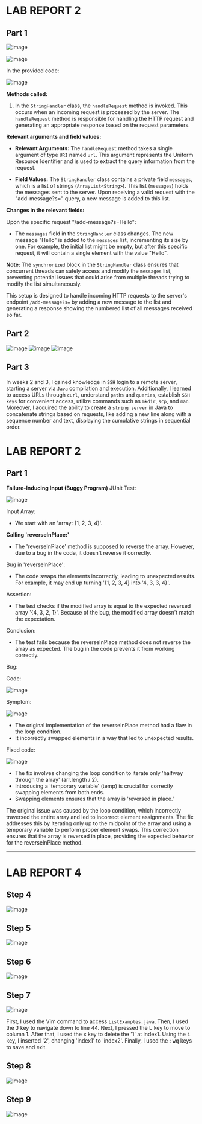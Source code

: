 
# LAB REPORT 2
## Part 1


![image](https://github.com/Satvikmatta18/cse15l-lab-reports/assets/106504471/ae278e9c-85c2-4049-b72a-d87b561b944d)


![image](https://github.com/Satvikmatta18/cse15l-lab-reports/assets/106504471/af1cc675-ae13-4c47-881b-7827f49c1939)

In the provided code:

![image](https://github.com/Satvikmatta18/cse15l-lab-reports/assets/106504471/b8f3d91b-6cd1-4292-821e-433894b3c447)

**Methods called:**

1. In the `StringHandler` class, the `handleRequest` method is invoked. This occurs when an incoming request is processed by the server. The `handleRequest` method is responsible for handling the HTTP request and generating an appropriate response based on the request parameters.

**Relevant arguments and field values:**

- **Relevant Arguments:** The `handleRequest` method takes a single argument of type `URI` named `url`. This argument represents the Uniform Resource Identifier and is used to extract the query information from the request.

- **Field Values:** The `StringHandler` class contains a private field `messages`, which is a list of strings (`ArrayList<String>`). This list (`messages`) holds the messages sent to the server. Upon receiving a valid request with the "add-message?s=" query, a new message is added to this list.

**Changes in the relevant fields:**

Upon the specific request "/add-message?s=Hello":

- The `messages` field in the `StringHandler` class changes. The new message "Hello" is added to the `messages` list, incrementing its size by one. For example, the initial list might be empty, but after this specific request, it will contain a single element with the value "Hello".

**Note:** The `synchronized` block in the `StringHandler` class ensures that concurrent threads can safely access and modify the `messages` list, preventing potential issues that could arise from multiple threads trying to modify the list simultaneously.

This setup is designed to handle incoming HTTP requests to the server's endpoint `/add-message?s=` by adding a new message to the list and generating a response showing the numbered list of all messages received so far.


## Part 2
![image](https://github.com/Satvikmatta18/cse15l-lab-reports/assets/106504471/218e6339-d528-436f-8662-a9fc7d480c70)
![image](https://github.com/Satvikmatta18/cse15l-lab-reports/assets/106504471/ba317fd5-b8d7-445f-bdc1-537a70abd279)
![image](https://github.com/Satvikmatta18/cse15l-lab-reports/assets/106504471/1d08a3d5-d97b-4782-a7a9-317cfd008cf1)

## Part 3
In weeks 2 and 3,  I gained knowledge in `SSH` login to a remote server, starting a server via `Java` compilation and execution. Additionally, I learned to access URLs through `curl`, understand `paths` and `queries`, establish `SSH keys` for convenient access, utilize commands such as `mkdir`, `scp`, and `man`. Moreover, I acquired the ability to create a `string server` in Java to concatenate strings based on requests, like adding a new line along with a sequence number and text, displaying the cumulative strings in sequential order.


















# LAB REPORT 2
## Part 1 
**Failure-Inducing Input (Buggy Program)**
JUnit Test:

![image](https://github.com/Satvikmatta18/cse15l-lab-reports/assets/106504471/f9bbaa8e-7109-4633-9b27-52559c718b43)

 Input Array: 
- We start with an 'array: {1, 2, 3, 4}'.

**Calling 'reverseInPlace:'**
- The 'reverseInPlace' method is supposed to reverse the array.
However, due to a bug in the code, it doesn't reverse it correctly.

Bug in 'reverseInPlace':
- The code swaps the elements incorrectly, leading to unexpected results.
For example, it may end up turning '{1, 2, 3, 4} into '4, 3, 3, 4}'.

Assertion:
- The test checks if the modified array is equal to the expected reversed array '{4, 3, 2, 1}'.
Because of the bug, the modified array doesn't match the expectation.

Conclusion:
- The test fails because the reverseInPlace method does not reverse the array as expected. The bug in the code prevents it from working correctly.

Bug:

Code: 

![image](https://github.com/Satvikmatta18/cse15l-lab-reports/assets/106504471/8b76f873-ac1e-42db-8a81-43ed6f7c10c6)

Symptom: 

![image](https://github.com/Satvikmatta18/cse15l-lab-reports/assets/106504471/565f28bd-9dab-4c47-93f1-e890949200b3)

- The original implementation of the reverseInPlace method had a flaw in the loop condition.
- It incorrectly swapped elements in a way that led to unexpected results.

Fixed code: 

![image](https://github.com/Satvikmatta18/cse15l-lab-reports/assets/106504471/dc359284-faf4-4fdb-9066-97074a567e74)

- The fix involves changing the loop condition to iterate only 'halfway through the array' (arr.length / 2).
- Introducing a 'temporary variable' (temp) is crucial for correctly swapping elements from both ends.
- Swapping elements ensures that the array is 'reversed in place.'

The original issue was caused by the loop condition, which incorrectly traversed the entire array and led to incorrect element assignments. The fix addresses this by iterating only up to the midpoint of the array and using a temporary variable to perform proper element swaps. This correction ensures that the array is reversed in place, providing the expected behavior for the reverseInPlace method.


---
# LAB REPORT 4

## Step 4

![image](https://github.com/Satvikmatta18/cse15l-lab-reports/assets/106504471/60e3f600-2db5-42e8-8afc-45451ec93aba)

## Step 5

![image](https://github.com/Satvikmatta18/cse15l-lab-reports/assets/106504471/6159fbc7-9903-4810-8767-74a7ad1ea7a0)

## Step 6 
![image](https://github.com/Satvikmatta18/cse15l-lab-reports/assets/106504471/0674f517-0e64-4539-ae34-c335d8963420)


## Step 7

![image](https://github.com/Satvikmatta18/cse15l-lab-reports/assets/106504471/19d8c4e6-9802-4d2c-981a-4de73c5f498d)

 First, I used the Vim command to access `ListExamples.java`. Then, I used the <kbd>J</kbd> key to navigate down to line 44. Next, I pressed the <kbd>L</kbd> key to move to column 1. After that, I used the <kbd>x</kbd> key to delete the '1' at index1. Using the <kbd>i</kbd> key, I inserted '2', changing 'index1' to 'index2'. Finally, I used the <kbd>:wq</kbd> keys to save and exit.

## Step 8  

![image](https://github.com/Satvikmatta18/cse15l-lab-reports/assets/106504471/9000ff1b-74bd-4ae5-ae62-d87c950ebc00)


## Step 9

![image](https://github.com/Satvikmatta18/cse15l-lab-reports/assets/106504471/71a931b2-3561-477a-a9ef-1ce5aa4ae856)




